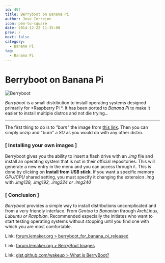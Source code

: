 ```yaml
---
id: 497
title: Berryboot on Banana Pi
author: Jose Cerrejon
icon: pen-to-square
date: 2014-12-22 11:15:00
prev: /
next: false
category:
  - Banana Pi
tag:
  - Banana Pi
---
```


# Berryboot on Banana Pi

![Berryboot](/images/berryboot.jpg)

*Berryboot* is a small distribution to install operating systems designed primarily for *Raspberry Pi *. It has been ported to *Banana Pi* to make it easier to install multiple distros and not die trying...

- - -
The first thing to do is to *"burn"* the image from [this link](https://docs.google.com/file/d/0B38hUt6ypQXDQlM3eDdxVV9zcTA/edit). Then you can simply unzip and "burn" a *SD* as you would do with any other distro.

###  [ Installing your own images ]

Berryboot gives you the ability to insert a flash drive with an *.img* file and  install an operating system that is not in their official repositories. This will generate a new entry in the menu and you can access through it. This is done by clicking on **Install from USB stick**. If you want a specific memory *GPU/CPU* shared setting, you must specify it changing the extension *.img* with *.img128, .img192, .img224 or .img240*


###  [ Conclusion ]

*Berryboot* provides a simple way to install distributions uncomplicated and from a very friendly interface. From *Gentoo* to *Bananian* through *ArchLinux, Lubuntu or Raspbian*. Recommended especially the initiates who want to start testing operating systems without stopping until you find one with which you are most comfortable.

Link: [forum.lemaker.org > berryboot_for_banana_pi_released](http://forum.lemaker.org/4111-1-1-berryboot_for_banana_pi_released.html)

Link: [forum.lemaker.org > BerryBoot Images](http://forum.lemaker.org/viewthread.php?tid=4792)

Link: [gist.github.com/wakeup > What is BerryBoot?](https://gist.github.com/wakeup/da81d27ec922882f2502)